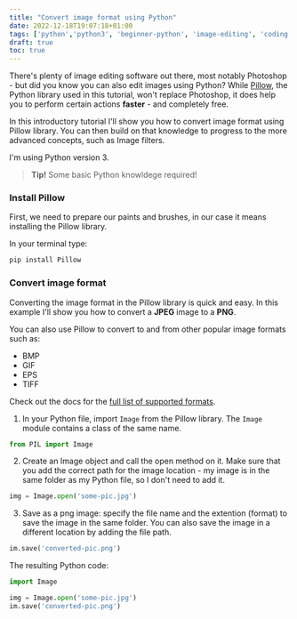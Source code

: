 ```yaml
---
title: "Convert image format using Python"
date: 2022-12-18T19:07:18+01:00
tags: ['python','python3', 'beginner-python', 'image-editing', 'coding']
draft: true
toc: true
---
```



There's plenty of image editing software out there, most notably Photoshop - 
but did you know you can also edit images using Python? 
While [Pillow](https://pillow.readthedocs.io/en/stable/index.html#), the Python library used in this tutorial, won't replace Photoshop,
it does help you to perform certain actions **faster** - and completely free.

In this introductory tutorial I'll show you how to convert image format using Pillow library.
You can then build on that knowledge to progress to the more advanced concepts, such as Image filters. 

I'm using Python version 3. 

> **Tip!** Some basic Python knowldege required!

### Install Pillow

First, we need to prepare our paints and brushes, in our case it means installing the Pillow library. <br/>

In your terminal type:
```bash
pip install Pillow
```

### Convert image format 

Converting the image format in the Pillow library is quick and easy.
In this example I'll show you how to convert a **JPEG** image to a **PNG**.

You can also use Pillow to convert to and from other popular image formats such as:
- BMP
- GIF
- EPS
- TIFF

Check out the docs for the [full list of supported formats](https://pillow.readthedocs.io/en/stable/handbook/image-file-formats.html).  

1. In your Python file, import `Image` from the Pillow library. 
The `Image` module contains a class of the same name.  

```python
from PIL import Image
```

2. Create an Image object and call the open method on it. Make sure that you add the correct path for the image location - my image is in the same folder as my Python file, so I don't need to  add it. 

```python
img = Image.open('some-pic.jpg')
```

3. Save as a png image: specify the file name and the extention (format) to save the image in the same folder. You can also save the image in a different location by adding the file path.

```python
im.save('converted-pic.png')
```

The resulting Python code:

```python
import Image

img = Image.open('some-pic.jpg')
im.save('converted-pic.png')
```
